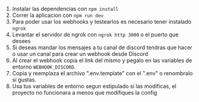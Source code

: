 1. Instalar las dependencias con `npm install`
2. Correr la aplicacion con `npm run dev`
3. Para poder usar los webhooks y testearlos es necesario tener instalado `ngrok`
4. Levantar el servidor de ngrok con `ngrok http 3000` o el puerto que desees
5. Si deseas mandar los mensajes a tu canal de discord tendras que hacer o usar un canal para crear un webhook desde Discord
6. Al crear el webhook copia el link del mismo y pegalo en las variables de entorno `WEBHOOK_DISCORD`.
7. Copia y reemplaza el archivo ".env.template" con el ".env" o renombralo si gustas.
8. Usa tus variables de entorno segun estipulado si las modificas, el proyecto no funcionara a menos que modifiques la config